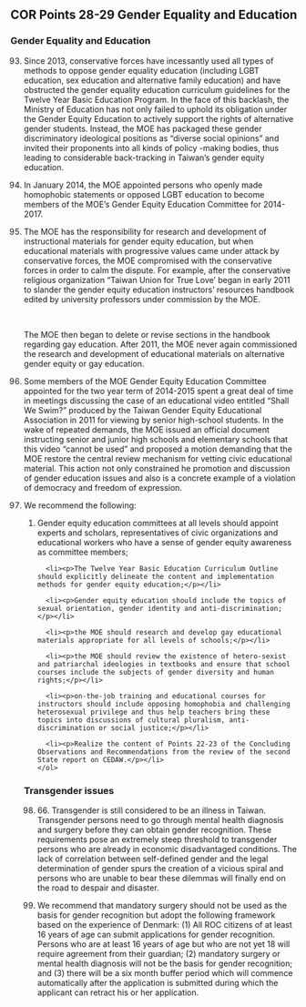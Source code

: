 ## COR Points 28-29 Gender Equality and Education

### Gender Equality and Education

<ol start="93">
  <li><p>Since 2013, conservative forces have incessantly used all types of methods to oppose gender equality education (including LGBT education, sex education and alternative family education) and have obstructed the gender equality education curriculum guidelines for the Twelve Year Basic Education Program. In the face of this backlash, the Ministry of Education has not only failed to uphold its obligation under the Gender Equity Education to actively support the rights of alternative gender students. Instead, the MOE has packaged these gender discriminatory ideological positions as “diverse social opinions” and invited their proponents into all kinds of policy -making bodies, thus leading to considerable back-tracking in Taiwan’s gender equity education.</p></li>

  <li><p>In January 2014, the MOE appointed persons who openly made homophobic statements or opposed LGBT education to become members of the MOE’s Gender Equity Education Committee for 2014-2017.</p></li>

  <li><p>The MOE has the responsibility for research and development of instructional materials for gender equity education, but when educational materials with progressive values came under attack by conservative forces, the MOE compromised with the conservative forces in order to calm the dispute. For example, after the conservative religious organization “Taiwan Union for True Love’ began in early 2011 to slander the gender equity education instructors’ resources handbook edited by university professors under commission by the MOE.</p>

​  <p>The MOE then began to delete or revise sections in the handbook regarding gay education. After 2011, the MOE never again commissioned the research and development of educational materials on alternative gender equity or gay education.</p></li>

  <li><p>Some members of the MOE Gender Equity Education Committee appointed for the two year term of 2014-2015 spent a great deal of time in meetings discussing the case of an educational video entitled “Shall We Swim?” produced by the Taiwan Gender Equity Educational Association in 2011 for viewing by senior high-school students. In the wake of repeated demands, the MOE issued an official document instructing senior and junior high schools and elementary schools that this video “cannot be used” and proposed a motion demanding that the MOE restore the central review mechanism for vetting civic educational material. This action not only constrained he promotion and discussion of gender education issues and also is a concrete example of a violation of democracy and freedom of expression.</p></li>

  <li><p>We recommend the following:</p>
    <ol>
      <li><p>Gender equity education committees at all levels should appoint experts and scholars, representatives of civic organizations and educational workers who have a sense of gender equity awareness as committee members;</p></li>

      <li><p>The Twelve Year Basic Education Curriculum Outline should explicitly delineate the content and implementation methods for gender equity education;</p></li>

      <li><p>Gender equity education should include the topics of sexual orientation, gender identity and anti-discrimination;</p></li>

      <li><p>the MOE should research and develop gay educational materials appropriate for all levels of schools;</p></li>

      <li><p>the MOE should review the existence of hetero-sexist and patriarchal ideologies in textbooks and ensure that school courses include the subjects of gender diversity and human rights;</p></li>

      <li><p>on-the-job training and educational courses for instructors should include opposing homophobia and challenging heterosexual privilege and thus help teachers bring these topics into discussions of cultural pluralism, anti-discrimination or social justice;</p></li>

      <li><p>Realize the content of Points 22-23 of the Concluding Observations and Recommendations from the review of the second State report on CEDAW.</p></li>
    </ol>
  </li>
</ol>

### Transgender issues

<ol start="98">
  <li><p>66. Transgender is still considered to be an illness in Taiwan. Transgender persons need to go through mental health diagnosis and surgery before they can obtain gender recognition. These requirements pose an extremely steep threshold to transgender persons who are already in economic disadvantaged conditions. The lack of correlation between self-defined gender and the legal determination of gender spurs the creation of a vicious spiral and persons who are unable to bear these dilemmas will finally end on the road to despair and disaster.</p></li>

  <li><p>We recommend that mandatory surgery should not be used as the basis for gender recognition but adopt the following framework based on the experience of Denmark: (1) All ROC citizens of at least 16 years of age can submit applications for gender recognition. Persons who are at least 16 years of age but who are not yet 18 will require agreement from their guardian; (2) mandatory surgery or mental health diagnosis will not be the basis for gender recognition; and (3) there will be a six month buffer period which will commence automatically after the application is submitted during which the applicant can retract his or her application.</p></li>
</ol>
